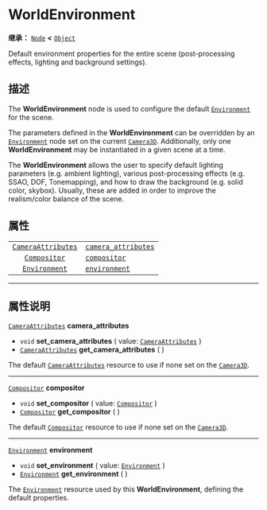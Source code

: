 <!-- ⚠ 请勿编辑本文件 ⚠ -->
<!-- 本文档使用脚本从 WeDot 引擎源码仓库生成。 -->
<!-- 生成脚本：https://github.com/WeDot-Engine/WeDot/tree/master/doc/tools/make_md.py； -->
<!-- 原文件：https://github.com/WeDot-Engine/WeDot/tree/master/doc/classes/WorldEnvironment.xml。 -->

<div id="_class_worldenvironment"></div>

# WorldEnvironment

**继承：** [`Node`](class_node.md) **<** [`Object`](class_object.md)

Default environment properties for the entire scene (post-processing effects, lighting and background settings).

## 描述

The **WorldEnvironment** node is used to configure the default [`Environment`](class_environment.md) for the scene.

The parameters defined in the **WorldEnvironment** can be overridden by an [`Environment`](class_environment.md) node set on the current [`Camera3D`](class_camera3d.md). Additionally, only one **WorldEnvironment** may be instantiated in a given scene at a time.

The **WorldEnvironment** allows the user to specify default lighting parameters (e.g. ambient lighting), various post-processing effects (e.g. SSAO, DOF, Tonemapping), and how to draw the background (e.g. solid color, skybox). Usually, these are added in order to improve the realism/color balance of the scene.

## 属性

|||
|:-:|:--|
| [`CameraAttributes`](class_cameraattributes.md) | [`camera_attributes`](class_worldenvironment.md#class_worldenvironment_property_camera_attributes) |
| [`Compositor`](class_compositor.md)             | [`compositor`](class_worldenvironment.md#class_worldenvironment_property_compositor)               |
| [`Environment`](class_environment.md)           | [`environment`](class_worldenvironment.md#class_worldenvironment_property_environment)             |

<!-- rst-class:: classref-section-separator -->

---

## 属性说明

<div id="_class_worldenvironment_property_camera_attributes"></div>

[`CameraAttributes`](class_cameraattributes.md) **camera_attributes** <div id="class_worldenvironment_property_camera_attributes"></div>

- `void` **set_camera_attributes** ( value: [`CameraAttributes`](class_cameraattributes.md) )
- [`CameraAttributes`](class_cameraattributes.md) **get_camera_attributes** ( )

The default [`CameraAttributes`](class_cameraattributes.md) resource to use if none set on the [`Camera3D`](class_camera3d.md).

<!-- rst-class:: classref-item-separator -->

---

<div id="_class_worldenvironment_property_compositor"></div>

[`Compositor`](class_compositor.md) **compositor** <div id="class_worldenvironment_property_compositor"></div>

- `void` **set_compositor** ( value: [`Compositor`](class_compositor.md) )
- [`Compositor`](class_compositor.md) **get_compositor** ( )

The default [`Compositor`](class_compositor.md) resource to use if none set on the [`Camera3D`](class_camera3d.md).

<!-- rst-class:: classref-item-separator -->

---

<div id="_class_worldenvironment_property_environment"></div>

[`Environment`](class_environment.md) **environment** <div id="class_worldenvironment_property_environment"></div>

- `void` **set_environment** ( value: [`Environment`](class_environment.md) )
- [`Environment`](class_environment.md) **get_environment** ( )

The [`Environment`](class_environment.md) resource used by this **WorldEnvironment**, defining the default properties.

[^virtual]: 本方法通常需要用户覆盖才能生效。
[^const]: 本方法无副作用，不会修改该实例的任何成员变量。
[^vararg]: 本方法除了能接受在此处描述的参数外，还能够继续接受任意数量的参数。
[^constructor]: 本方法用于构造某个类型。
[^static]: 调用本方法无需实例，可直接使用类名进行调用。
[^operator]: 本方法描述的是使用本类型作为左操作数的有效运算符。
[^bitfield]: 这个值是由下列位标志构成位掩码的整数。
[^void]: 无返回值。
